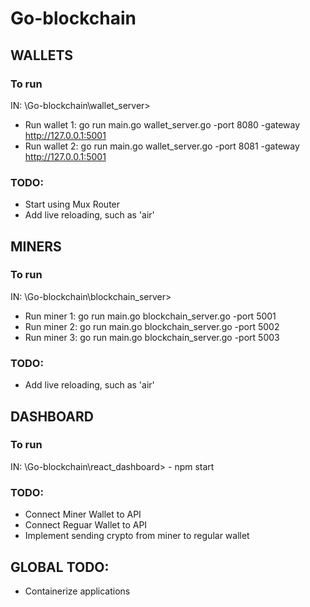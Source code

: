 # Go-blockchain

## WALLETS

### To run

IN: \Go-blockchain\wallet_server>

- Run wallet 1: go run main.go wallet_server.go -port 8080 -gateway http://127.0.0.1:5001
- Run wallet 2: go run main.go wallet_server.go -port 8081 -gateway http://127.0.0.1:5001

### TODO:

- Start using Mux Router
- Add live reloading, such as 'air'

## MINERS

### To run

IN: \Go-blockchain\blockchain_server>

- Run miner 1: go run main.go blockchain_server.go -port 5001
- Run miner 2: go run main.go blockchain_server.go -port 5002
- Run miner 3: go run main.go blockchain_server.go -port 5003

### TODO:

- Add live reloading, such as 'air'

## DASHBOARD

### To run

IN: \Go-blockchain\react_dashboard> - npm start

### TODO:

- Connect Miner Wallet to API
- Connect Reguar Wallet to API
- Implement sending crypto from miner to regular wallet

## GLOBAL TODO:

- Containerize applications
